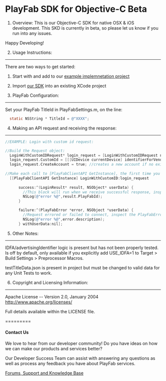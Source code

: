 PlayFab SDK for Objective-C Beta
========

1. Overview:
This is our Objective-C SDK for native OSX & iOS development. This SKD is currently in beta, so please let us know if you run into any issues. 

Happy Developing!

2. Usage Instructions:
----
There are two ways to get started:
  1. Start with and add to our [example implemnetation project](/ExampleProject/)
  2. Import [our SDK](/PlayFabSDK) into an existing XCode project

3. PlayFab Configuration:
----
Set your PlayFab TitleId in PlayFabSettings.m, on the line:
```Objective-C
  static NSString * TitleId = @"XXXX";
```

4. Making an API request and receiving the response:
----
```Objective-C
//EXAMPLE: Login with custom id request:

//Build the Request object:
  LoginWithCustomIDRequest* login_request = [LoginWithCustomIDRequest new];
  login_request.CustomId = [[[UIDevice currentDevice] identifierForVendor] UUIDString]; //use the identifier for vendor as our custom ID.
  login_request.CreateAccount = true; //creates a new account if no existing one
    
//Make each call to [PlayFabClientAPI GetInstance], the first time you do this, an instance will be created and then used.
  [[PlayFabClientAPI GetInstance] LoginWithCustomID:login_request
      
      success:^(LoginResult* result, NSObject* userData) {
        //This block will run when we receive successful response, inspect the result class for pertinent info.
        NSLog(@"error %@",result.PlayFabId);
      }

      failure:^(PlayFabError *error, NSObject *userData) {
        //Request errored or failed to connect, inspect the PlayFabError class for pertinent info.
        NSLog(@"error %@",error.description);
      } withUserData:nil];
```


5. Other Notes:
----
IDFA/advertisingIdentifier logic is present but has not been properly tested.
Is off by default, only available if you explicitly add USE_IDFA=1 to Target > Build Settings > Preprocessor Macros.

testTitleData.json is present in project but must be changed to valid data for any Unit Tests to work.


6. Copyright and Licensing Information:
----
  Apache License -- 
  Version 2.0, January 2004
  http://www.apache.org/licenses/

Full details available within the LICENSE file.


=========
#### Contact Us
We love to hear from our developer community! 
Do you have ideas on how we can make our products and services better? 

Our Developer Success Team can assist with answering any questions as well as process any feedback you have about PlayFab services.

[Forums, Support and Knowledge Base](https://community.playfab.com/hc/en-us)